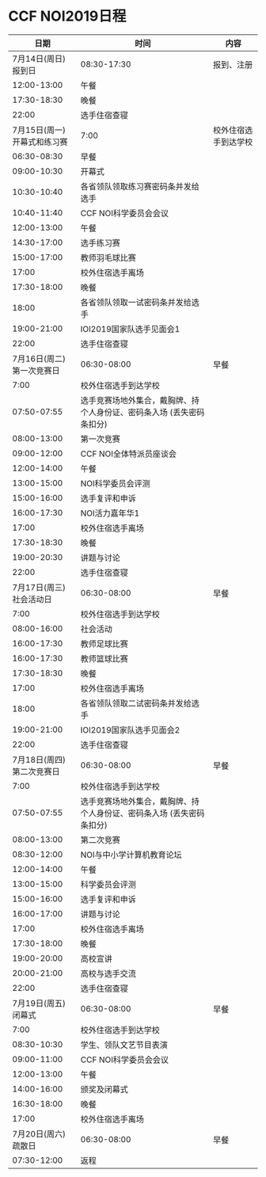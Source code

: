 # CCF NOI2019日程

| **日期**                      | **时间**                                                     | **内容**             |
| ----------------------------- | ------------------------------------------------------------ | -------------------- |
| 7月14日(周日)  报到日         | 08:30-17:30                                                  | 报到、注册           |
| 12:00-13:00                   | 午餐                                                         |                      |
| 17:30-18:30                   | 晚餐                                                         |                      |
| 22:00                         | 选手住宿查寝                                                 |                      |
| 7月15日(周一)  开幕式和练习赛 | 7:00                                                         | 校外住宿选手到达学校 |
| 06:30-08:30                   | 早餐                                                         |                      |
| 09:00-10:30                   | 开幕式                                                       |                      |
| 10:30-10:40                   | 各省领队领取练习赛密码条并发给选手                           |                      |
| 10:40-11:40                   | CCF NOI科学委员会会议                                        |                      |
| 12:00-13:00                   | 午餐                                                         |                      |
| 14:30-17:00                   | 选手练习赛                                                   |                      |
| 15:00-17:00                   | 教师羽毛球比赛                                               |                      |
| 17:00                         | 校外住宿选手离场                                             |                      |
| 17:30-18:00                   | 晚餐                                                         |                      |
| 18:00                         | 各省领队领取一试密码条并发给选手                             |                      |
| 19:00-21:00                   | IOI2019国家队选手见面会1                                     |                      |
| 22:00                         | 选手住宿查寝                                                 |                      |
| 7月16日(周二)  第一次竞赛日   | 06:30-08:00                                                  | 早餐                 |
| 7:00                          | 校外住宿选手到达学校                                         |                      |
| 07:50-07:55                   | 选手竞赛场地外集合，戴胸牌、持个人身份证、密码条入场 (丢失密码条扣分) |                      |
| 08:00-13:00                   | 第一次竞赛                                                   |                      |
| 09:00-12:00                   | CCF NOI全体特派员座谈会                                      |                      |
| 12:00-14:00                   | 午餐                                                         |                      |
| 13:00-15:00                   | NOI科学委员会评测                                            |                      |
| 15:00-16:00                   | 选手复评和申诉                                               |                      |
| 16:00-17:30                   | NOI活力嘉年华1                                               |                      |
| 17:00                         | 校外住宿选手离场                                             |                      |
| 17:30-18:30                   | 晚餐                                                         |                      |
| 19:00-20:30                   | 讲题与讨论                                                   |                      |
| 22:00                         | 选手住宿查寝                                                 |                      |
| 7月17日(周三)  社会活动日     | 06:30-08:00                                                  | 早餐                 |
| 7:00                          | 校外住宿选手到达学校                                         |                      |
| 08:00-16:00                   | 社会活动                                                     |                      |
| 16:00-17:30                   | 教师足球比赛                                                 |                      |
| 16:00-17:30                   | 教师篮球比赛                                                 |                      |
| 17:30-18:30                   | 晚餐                                                         |                      |
| 17:00                         | 校外住宿选手离场                                             |                      |
| 18:00                         | 各省领队领取二试密码条并发给选手                             |                      |
| 19:00-21:00                   | IOI2019国家队选手见面会2                                     |                      |
| 22:00                         | 选手住宿查寝                                                 |                      |
| 7月18日(周四)  第二次竞赛日   | 06:30-08:00                                                  | 早餐                 |
| 7:00                          | 校外住宿选手到达学校                                         |                      |
| 07:50-07:55                   | 选手竞赛场地外集合，戴胸牌、持个人身份证、密码条入场 (丢失密码条扣分) |                      |
| 08:00-13:00                   | 第二次竞赛                                                   |                      |
| 08:30-12:00                   | NOI与中小学计算机教育论坛                                    |                      |
| 12:00-14:00                   | 午餐                                                         |                      |
| 13:00-15:00                   | 科学委员会评测                                               |                      |
| 15:00-16:00                   | 选手复评和申诉                                               |                      |
| 16:00-17:00                   | 讲题与讨论                                                   |                      |
| 17:00                         | 校外住宿选手离场                                             |                      |
| 17:30-18:00                   | 晚餐                                                         |                      |
| 19:00-20:00                   | 高校宣讲                                                     |                      |
| 20:00-21:00                   | 高校与选手交流                                               |                      |
| 22:00                         | 选手住宿查寝                                                 |                      |
| 7月19日(周五)  闭幕式         | 06:30-08:00                                                  | 早餐                 |
| 7:00                          | 校外住宿选手到达学校                                         |                      |
| 08:30-10:30                   | 学生、领队文艺节目表演                                       |                      |
| 09:00-11:00                   | CCF NOI科学委员会会议                                        |                      |
| 12:00-13:00                   | 午餐                                                         |                      |
| 14:00-16:00                   | 颁奖及闭幕式                                                 |                      |
| 16:30-18:00                   | 晚餐                                                         |                      |
| 17:00                         | 校外住宿选手离场                                             |                      |
| 7月20日(周六)  疏散日         | 06:30-08:00                                                  | 早餐                 |
| 07:30-12:00                   | 返程                                                         |                      |